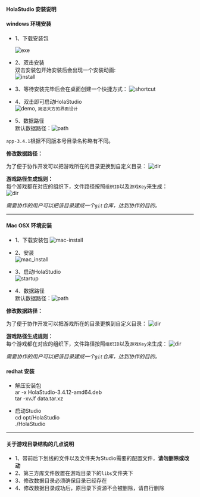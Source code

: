 #### HolaStudio 安装说明

#### windows 环境安装

+ 1、下载安装包  

  ![exe](http://7xsec6.com1.z0.glb.clouddn.com/%E6%8D%95%E8%8E%B78.PNG)

+ 2、双击安装  
双击安装包开始安装后会出现一个安装动画:  
![install](http://7xsec6.com1.z0.glb.clouddn.com/install.png)

+ 3、等待安装完毕后会在桌面创建一个快捷方式：
![shortcut](http://7xsec6.com1.z0.glb.clouddn.com/146002426550555.png)

+ 4、双击即可启动HolaStudio  
![demo](http://7xsec6.com1.z0.glb.clouddn.com/%E6%8D%95%E8%8E%B72.PNG), ``简洁大方的界面设计``

+ 5、数据路径  
默认数据路径：![path](http://7xsec6.com1.z0.glb.clouddn.com/%E6%8D%95%E8%8E%B74.PNG)

`app-3.4.1`根据不同版本号目录名称略有不同。

**修改数据路径：**

为了便于协作开发可以把游戏所在的目录更换到自定义目录：
![dir](http://7xsec6.com1.z0.glb.clouddn.com/%E6%8D%95%E8%8E%B75.PNG)

**游戏路径生成规则：**  
每个游戏都在对应的组织下，文件路径按照`组织ID`以及`游戏Key`来生成：  
![dir](http://7xsec6.com1.z0.glb.clouddn.com/%E6%8D%95%E8%8E%B76.PNG)

*需要协作的用户可以把该目录建成一个`git`仓库，达到协作的目的。*

---  

#### Mac OSX 环境安装

+ 1、下载安装包
![mac-install](http://7xsec6.com1.z0.glb.clouddn.com/mdg.png)

+ 2、安装  
![mac_install](http://7xsec6.com1.z0.glb.clouddn.com/146002682487912.png)

+ 3、启动HolaStudio  
![startup](http://7xsec6.com1.z0.glb.clouddn.com/start.png)

+ 4、数据路径  
默认数据路径：![path](http://7xsec6.com1.z0.glb.clouddn.com/path.png)

**修改数据路径：**

为了便于协作开发可以把游戏所在的目录更换到自定义目录：
![dir](http://7xsec6.com1.z0.glb.clouddn.com/%E6%8D%95%E8%8E%B75.PNG)

**游戏路径生成规则：**  
每个游戏都在对应的组织下，文件路径按照`组织ID`以及`游戏Key`来生成：
![dir](http://7xsec6.com1.z0.glb.clouddn.com/ins.png)


*需要协作的用户可以把该目录建成一个`git`仓库，达到协作的目的。*


#### redhat 安装  
- 解压安装包  
ar -x HolaStudio-3.4.12-amd64.deb  
tar -xvJf data.tar.xz

- 启动Studio  
cd opt/HolaStudio  
./HolaStudio  

---

#### 关于游戏目录结构的几点说明  
- 1、带前后下划线的文件以及文件夹为Studio需要的配置文件，**请勿删除或改动**  
- 2、第三方库文件放置在游戏目录下的`libs`文件夹下  
- 3、修改数据目录必须确保目录已经存在  
- 4、修改数据目录成功后，原目录下资源不会被删除，请自行删除  

